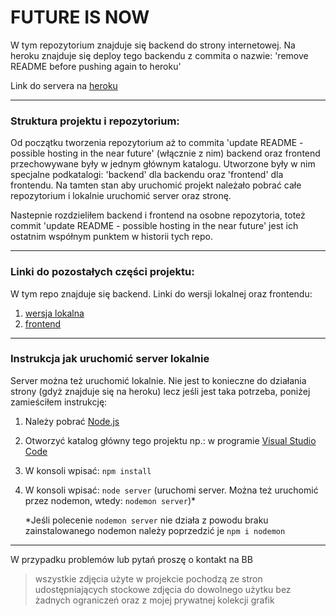 # FUTURE IS NOW

W tym repozytorium znajduje się backend do strony internetowej. 
Na heroku znajduje się deploy tego backendu z commita o nazwie: 
'remove README before pushing again to heroku'

Link do servera na [heroku](https://future-is-now-server.herokuapp.com/)

---

### Struktura projektu i repozytorium:

Od początku tworzenia repozytorium aż to commita 'update README - possible hosting in the near future' (włącznie z nim) backend oraz frontend przechowywane były w jednym głównym katalogu. Utworzone były w nim specjalne podkatalogi: 'backend' dla backendu oraz 'frontend' dla frontendu.
Na tamten stan aby uruchomić projekt należało pobrać całe repozytorium i lokalnie uruchomić server oraz stronę. 

Nastepnie rozdzieliłem backend i frontend na osobne repozytoria, toteż commit 'update README - possible hosting in the near future' jest ich ostatnim współnym punktem w historii tych repo. 

---

### Linki do pozostałych części projektu:

W tym repo znajduje się backend. Linki do wersji lokalnej oraz frontendu:

1. [wersja lokalna](https://github.com/ktosfajny/PROJEKT_Jezyki-internetowe)
2. [frontend](https://github.com/ktosfajny/PROJEKT_Jezyki-internetowe-frontend)

---

### Instrukcja jak uruchomić server lokalnie

Server można też uruchomić lokalnie. Nie jest to konieczne do działania strony (gdyż znajduje się na heroku) lecz jeśli jest taka potrzeba, poniżej zamieściłem instrukcję:

1. Należy pobrać [Node.js](https://nodejs.org/en/)
2. Otworzyć katalog główny tego projektu np.: w programie [Visual Studio Code](https://code.visualstudio.com/)
3. W konsoli wpisać: `npm install`
4. W konsoli wpisać: `node server` (uruchomi server. Można też uruchomić przez nodemon, wtedy: `nodemon server`)*

    *Jeśli polecenie `nodemon server` nie działa z powodu braku zainstalowanego nodemon należy poprzedzić je `npm i nodemon`

---

W przypadku problemów lub pytań proszę o kontakt na BB

> wszystkie zdjęcia użyte w projekcie pochodzą ze stron udostępniających stockowe zdjęcia do dowolnego użytku bez żadnych ograniczeń oraz z mojej prywatnej kolekcji grafik